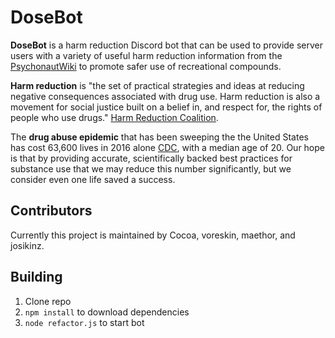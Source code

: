 # DoseBot

**DoseBot** is a harm reduction Discord bot that can be used to provide server users with a variety of useful harm reduction information from the [PsychonautWiki](https://www.psychonautwiki.org) to promote safer use of recreational compounds.

**Harm reduction** is "the set of practical strategies and ideas at reducing negative consequences associated with drug use. Harm reduction is also a movement for social justice built on a belief in, and respect for, the rights of people who use drugs." [Harm Reduction Coalition](http://harmreduction.org/about-us/principles-of-harm-reduction/).

The **drug abuse epidemic** that has been sweeping the the United States has cost 63,600 lives in 2016 alone [CDC](https://www.cdc.gov/nchs/products/databriefs/db294.htm), with a median age of 20. Our hope is that by providing accurate, scientifically backed best practices for substance use that we may reduce this number significantly, but we consider even one life saved a success.

## Contributors

Currently this project is maintained by Cocoa, voreskin, maethor, and josikinz. 

## Building

1. Clone repo
2. `npm install` to download dependencies
3. `node refactor.js` to start bot